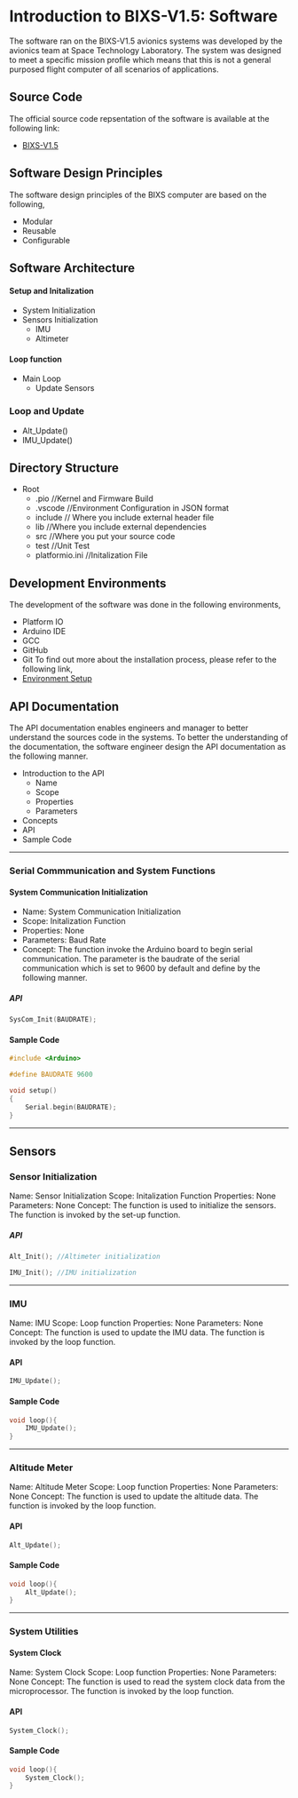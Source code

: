 # Introduction to BIXS-V1.5: Software
The software ran on the BIXS-V1.5 avionics systems was developed by the avionics team at Space Technology Laboratory. The system was designed to meet a specific mission profile which means that this is not a general purposed flight computer of all scenarios of applications. 

## Source Code
The official source code repsentation of the software is available at the following link:
- [BIXS-V1.5](https://github.com/TKU-STL/BIXS-Arduino-V1)

## Software Design Principles
The software design principles of the BIXS computer are based on the following,
- Modular
- Reusable
- Configurable

## Software Architecture
#### Setup and Initalization
- System Initialization
- Sensors Initialization
    - IMU
    - Altimeter
#### Loop function
- Main Loop
    - Update Sensors

### Loop and Update
- Alt_Update()
- IMU_Update()

## Directory Structure
- Root
    - .pio //Kernel and Firmware Build
    - .vscode //Environment Configuration in JSON format
    - include // Where you include external header file
    - lib //Where you include external dependencies
    - src //Where you put your source code
    - test //Unit Test
    - platformio.ini //Initalization File

## Development Environments
The development of the software was done in the following environments,
- Platform IO
- Arduino IDE
- GCC
- GitHub
- Git
To find out more about the installation process, please refer to the following link,
- [Environment Setup](../Development-Environment.md)

## API Documentation
The API documentation enables engineers and manager to better understand the sources code in the systems. To better the understanding of the documentation, the software engineer design the API documentation as the following manner.
- Introduction to the API
    - Name
    - Scope
    - Properties
    - Parameters
- Concepts
- API
- Sample Code
--------------------------
### Serial Commmunication and System Functions
#### System Communication Initialization
- Name: System Communication Initialization
- Scope: Initalization Function
- Properties: None
- Parameters: Baud Rate
- Concept: The function invoke the Arduino board to begin serial communication. The parameter is the baudrate of the serial communication which is set to 9600 by default and define by the following manner.
##### API
```C
SysCom_Init(BAUDRATE);
```
#### Sample Code
```C
#include <Arduino>

#define BAUDRATE 9600

void setup()
{
    Serial.begin(BAUDRATE);
}
```
--------------------------------
## Sensors
### Sensor Initialization 
Name: Sensor Initialization
Scope: Initalization Function
Properties: None
Parameters: None
Concept: The function is used to initialize the sensors. The function is invoked by the set-up function.

##### API
```C
Alt_Init(); //Altimeter initialization
```
```C
IMU_Init(); //IMU initialization
```
----------
### IMU
Name: IMU
Scope: Loop function
Properties: None
Parameters: None
Concept: The function is used to update the IMU data. The function is invoked by the loop function.
#### API
```C
IMU_Update();
```
#### Sample Code
```C
void loop(){
    IMU_Update();
}
```
----------
### Altitude Meter 
Name: Altitude Meter
Scope: Loop function
Properties: None
Parameters: None
Concept: The function is used to update the altitude data. The function is invoked by the loop function.
#### API
```C
Alt_Update();
```
#### Sample Code
```C
void loop(){
    Alt_Update();
}
```
----------------
### System Utilities
#### System Clock
Name: System Clock
Scope: Loop function
Properties: None
Parameters: None
Concept: The function is used to read the system clock data from the microprocessor. The function is invoked by the loop function.
#### API
```C
System_Clock();
```
#### Sample Code
```C
void loop(){
    System_Clock();
}
```